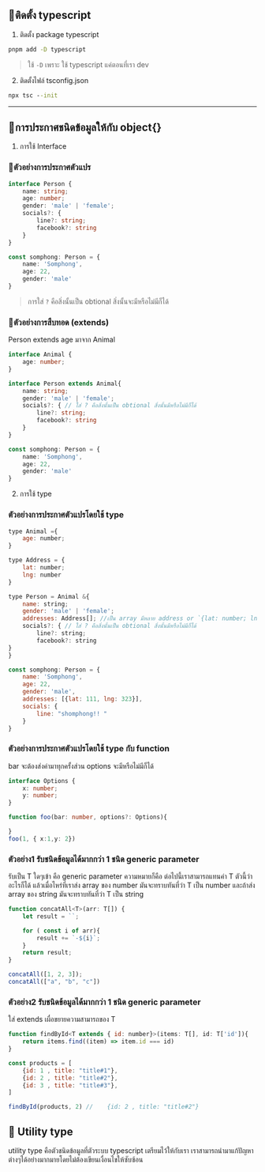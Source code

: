 ## 📍ติดตั้ง typescript 
1. ติดตั้ง package typescript
```cmd
pnpm add -D typescript
```
>ใช้ `-D` เพราะ ใช้ typescript แค่ตอนที่เรา dev

2. ติดตั้งไฟล์ tsconfig.json
```cmd
npx tsc --init
```
---
## 📍การประกาศชนิดข้อมูลให้กับ object{}

1. การใช้ Interface

### 📒ตัวอย่างการประกาศตัวแปร
```ts
interface Person {
    name: string;
    age: number;
    gender: 'male' | 'female';
    socials?: { 
        line?: string;
        facebook?: string 
    }
}

const somphong: Person = {
    name: 'Somphong',
    age: 22,
    gender: 'male'
}
```
> การใส่ `?` คือสิ่งนั้นเป็น obtional สิ่งนั้นจะมีหรือไม่มีก็ได้

### 📘ตัวอย่างการสืบทอด (extends)
Person extends age มาจาก Animal
```ts
interface Animal {
    age: number;
}

interface Person extends Animal{
    name: string;
    gender: 'male' | 'female';
    socials?: { // ใส่ ? คือสิ่งนั้นเป็น obtional สิ่งนั้นมีหรือไม่มีก็ได้
        line?: string;
        facebook?: string 
    }
}

const somphong: Person = {
    name: 'Somphong',
    age: 22,
    gender: 'male'
}
```
2. การใช้ type

### ตัวอย่างการประกาศตัวแปรโดยใช้ type
```js
type Animal ={
    age: number;
}

type Address = {
    lat: number;
    lng: number
}

type Person = Animal &{
    name: string;
    gender: 'male' | 'female';
    addresses: Address[]; //เป็น array มีหลาย address or `{lat: number; lng: number }[];` ใส่แบบนี้เลยก็ได้
    socials?: { // ใส่ ? คือสิ่งนั้นเป็น obtional สิ่งนั้นมีหรือไม่มีก็ได้
        line?: string;
        facebook?: string 
}
}

const somphong: Person = {
    name: 'Somphong',
    age: 22,
    gender: 'male',
    addresses: [{lat: 111, lng: 323}],
    socials: {
        line: "shomphong!! "
    }
}
```

### ตัวอย่างการประกาศตัวแปรโดยใช้ type กับ function
bar จะต้องส่งค่ามาทุกครั้งส่วน options จะมีหรือไม่มีก็ได้
```ts
interface Options {
    x: number;
    y: number;
}

function foo(bar: number, options?: Options){

}
foo(1, { x:1,y: 2})
```

### ตัวอย่าง1 รับชนิดข้อมูลได้มากกว่า 1 ชนิด <T> generic parameter
รับเป็น T ใดๆเข้า คือ generic parameter ความหมายก็คือ ต่อไปนี้เราสามารถแทนค่า T ตัวนี้ว่าอะไรก็ได้ แล้วเมื่อไหร่ที่เราส่ง array ของ number มันจะทราบทันที่ว่า T เป็น number และถ้าส่ง array ของ string มันจะทราบทันที่ว่า T เป็น string

```js
function concatAll<T>(arr: T[]) {
    let result = ``;

    for ( const i of arr){
        result += `-${i}`;
    }
    return result;
}

concatAll([1, 2, 3]);
concatAll(["a", "b", "c"])
```


### ตัวอย่าง2 รับชนิดข้อมูลได้มากกว่า 1 ชนิด <T> generic parameter
ใส่ extends เผื่อขยายความสามารถของ T
```js
function findById<T extends { id: number}>(items: T[], id: T['id']){
    return items.find((item) => item.id === id)
}

const products = [
    {id: 1 , title: "title#1"},
    {id: 2 , title: "title#2"},
    {id: 3 , title: "title#3"},
]

findById(products, 2) //    {id: 2 , title: "title#2"}
```

## 📍 Utility type
utility type คือตัวชนิดข้อมูลที่ตัวระบบ typescript เตรียมไว้ให้กับเรา เราสามารถนำมาแก้ปัญหาต่างๆได้อย่างมากมายโดยไม่ต้องเขียนเงื่อนไขให้ซับซ้อน

